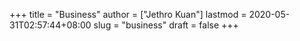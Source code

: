 +++
title = "Business"
author = ["Jethro Kuan"]
lastmod = 2020-05-31T02:57:44+08:00
slug = "business"
draft = false
+++
